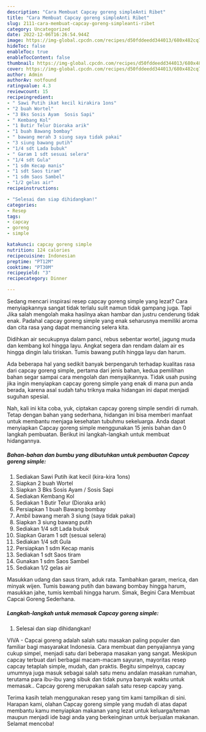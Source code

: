 ```yaml
---
description: "Cara Membuat Capcay goreng simpleAnti Ribet"
title: "Cara Membuat Capcay goreng simpleAnti Ribet"
slug: 2111-cara-membuat-capcay-goreng-simpleanti-ribet
category: Uncategorized
date: 2022-12-06T16:26:54.944Z
image: https://img-global.cpcdn.com/recipes/d50fddeedd344013/680x482cq70/capcay-goreng-simple-foto-resep-utama.jpg
hideToc: false
enableToc: true
enableTocContent: false
thumbnail: https://img-global.cpcdn.com/recipes/d50fddeedd344013/680x482cq70/capcay-goreng-simple-foto-resep-utama.jpg
cover: https://img-global.cpcdn.com/recipes/d50fddeedd344013/680x482cq70/capcay-goreng-simple-foto-resep-utama.jpg
author: Admin
authorAv: notfound
ratingvalue: 4.3
reviewcount: 15
recipeingredient:
- " Sawi Putih ikat kecil kirakira 1ons"
- "2 buah Wortel"
- "3 Bks Sosis Ayam  Sosis Sapi"
- " Kembang Kol"
- "1 Butir Telur Dioraka arik"
- "1 buah Bawang bombay"
- " bawang merah 3 siung saya tidak pakai"
- "3 siung bawang putih"
- "1/4 sdt Lada bubuk"
- " Garam 1 sdt sesuai selera"
- "1/4 sdt Gula"
- "1 sdm Kecap manis"
- "1 sdt Saos tiram"
- "1 sdm Saos Sambel"
- "1/2 gelas air"
recipeinstructions:

- "Selesai dan siap dihidangkan!"
categories:
- Resep
tags:
- capcay
- goreng
- simple

katakunci: capcay goreng simple 
nutrition: 124 calories
recipecuisine: Indonesian
preptime: "PT12M"
cooktime: "PT30M"
recipeyield: "3"
recipecategory: Dinner

---
```



Sedang mencari inspirasi resep capcay goreng simple yang lezat? Cara menyiapkannya sangat tidak terlalu sulit namun tidak gampang juga. Tapi Jika salah mengolah maka hasilnya akan hambar dan justru cenderung tidak enak. Padahal capcay goreng simple yang enak seharusnya memiliki aroma dan cita rasa yang dapat memancing selera kita.


Didihkan air secukupnya dalam panci, rebus sebentar wortel, jagung muda dan kembang kol hingga layu. Angkat segera dan rendam dalam air es hingga dingin lalu tiriskan. Tumis bawang putih hingga layu dan harum.

Ada beberapa hal yang sedikit banyak berpengaruh terhadap kualitas rasa dari capcay goreng simple, pertama dari jenis bahan, kedua pemilihan bahan segar sampai cara mengolah dan menyajikannya. Tidak usah pusing jika ingin menyiapkan capcay goreng simple yang enak di mana pun anda berada, karena asal sudah tahu triknya maka hidangan ini dapat menjadi suguhan spesial.


Nah, kali ini kita coba, yuk, ciptakan capcay goreng simple sendiri di rumah. Tetap dengan bahan yang sederhana, hidangan ini bisa memberi manfaat untuk membantu menjaga kesehatan tubuhmu sekeluarga. Anda dapat menyiapkan Capcay goreng simple menggunakan 15 jenis bahan dan 0 langkah pembuatan. Berikut ini langkah-langkah untuk membuat hidangannya.

<!--inarticleads1-->

##### Bahan-bahan dan bumbu yang dibutuhkan untuk pembuatan Capcay goreng simple:

1. Sediakan  Sawi Putih ikat kecil (kira-kira 1ons)
1. Siapkan 2 buah Wortel
1. Siapkan 3 Bks Sosis Ayam / Sosis Sapi
1. Sediakan  Kembang Kol
1. Sediakan 1 Butir Telur (Dioraka arik)
1. Persiapkan 1 buah Bawang bombay
1. Ambil  bawang merah 3 siung (saya tidak pakai)
1. Siapkan 3 siung bawang putih
1. Sediakan 1/4 sdt Lada bubuk
1. Siapkan  Garam 1 sdt (sesuai selera)
1. Sediakan 1/4 sdt Gula
1. Persiapkan 1 sdm Kecap manis
1. Sediakan 1 sdt Saos tiram
1. Gunakan 1 sdm Saos Sambel
1. Sediakan 1/2 gelas air


Masukkan udang dan saus tiram, aduk rata. Tambahkan garam, merica, dan minyak wijen. Tumis bawang putih dan bawang bombay hingga harum, masukkan jahe, tumis kembali hingga harum. Simak, Begini Cara Membuat Capcai Goreng Sederhana. 

<!--inarticleads2-->

##### Langkah-langkah untuk memasak Capcay goreng simple:


1. Selesai dan siap dihidangkan!

VIVA - Capcai goreng adalah salah satu masakan paling populer dan familiar bagi masyarakat Indonesia. Cara membuat dan penyajiannya yang cukup simpel, menjadi satu dari beberapa masakan yang sangat. Meskipun capcay terbuat dari berbagai macam-macam sayuran, mayoritas resep capcay tetaplah simple, mudah, dan praktis. Begitu simpelnya, capcay umumnya juga masuk sebagai salah satu menu andalan masakan rumahan, terutama para ibu-ibu yang sibuk dan tidak punya banyak waktu untuk memasak.. Capcay goreng merupakan salah satu resep capcay yang. 

Terima kasih telah menggunakan resep yang tim kami tampilkan di sini. Harapan kami, olahan Capcay goreng simple yang mudah di atas dapat membantu kamu menyiapkan makanan yang lezat untuk keluarga/teman maupun menjadi ide bagi anda yang berkeinginan untuk berjualan makanan. Selamat mencoba!
